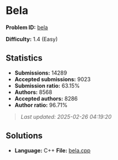 # Bela

**Problem ID:** [bela](https://open.kattis.com/problems/bela)

**Difficulty:** 1.4 (Easy)

## Statistics

- **Submissions:** 14289
- **Accepted submissions:** 9023
- **Submission ratio:** 63.15%
- **Authors:** 8568
- **Accepted authors:** 8286
- **Author ratio:** 96.71%

> *Last updated: 2025-02-26 04:19:20*

## Solutions

- **Language:** C++
  **File:** [bela.cpp](./bela.cpp)
